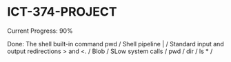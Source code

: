 # ICT-374-PROJECT
Current Progress: 90%

Done:
The shell built-in command pwd /
Shell pipeline | /
Standard input and output redirections > and <. /
Blob /
SLow system calls /
pwd /
dir /
ls * /

